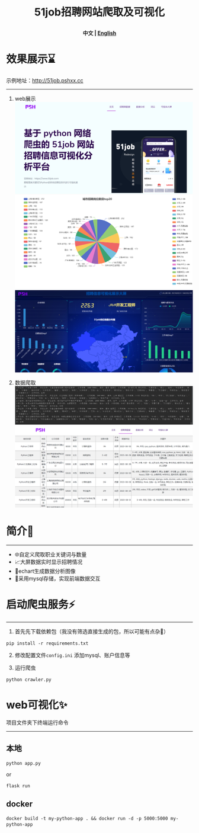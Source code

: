 <h1 align="center">
  <p>
    51job招聘网站爬取及可视化
  <p>
</h1>
<div>
<h4 align="center">
    <p>
        <b>中文</b> |
        <a href="/README_EN.md">English</a>
    <p>
</h4>
</div>

# 效果展示⌛

示例地址：http://51job.pshxx.cc

----

1. web展示
![爬取过程图](app/static/img/img_1.png)
![img.png](app/static/img/img_5.png)
![img_1.png](app/static/img/img_3.png)


2. 数据爬取
![爬取过程图](app/static/img/img.png)
![爬取过程图](app/static/img/img_4.png)


# 简介📝

------
- 🌐自定义爬取职业关键词与数量
- 📈大屏数据实时显示招聘情况
- 🎨echart生成数据分析图像 
- 🐳采用mysql存储，实现前端数据交互

# 启动爬虫服务⚡

------
1. 首先先下载依赖包（我没有筛选直接生成的包，所以可能有点杂🚨）
```
pip install -r requirements.txt
```
2. 修改配置文件`config.ini` 添加mysql、账户信息等

3. 运行爬虫
```
python crawler.py
```

# web可视化✨

项目文件夹下终端运行命令

------

## 本地

```
python app.py
```
or
```
flask run
```
## docker
```
docker build -t my-python-app . && docker run -d -p 5000:5000 my-python-app
```